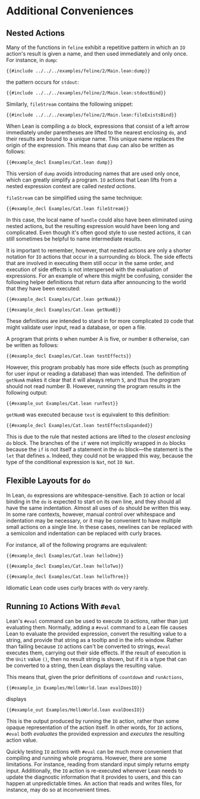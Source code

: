 # Additional Conveniences


## Nested Actions

Many of the functions in `feline` exhibit a repetitive pattern in which an `IO` action's result is given a name, and then used immediately and only once.
For instance, in `dump`:
```Lean
{{#include ../../../examples/feline/2/Main.lean:dump}}
```
the pattern occurs for `stdout`:
```Lean
{{#include ../../../examples/feline/2/Main.lean:stdoutBind}}
```
Similarly, `fileStream` contains the following snippet:
```Lean
{{#include ../../../examples/feline/2/Main.lean:fileExistsBind}}
```

When Lean is compiling a `do` block, expressions that consist of a left arrow immediately under parentheses are lifted to the nearest enclosing `do`, and their results are bound to a unique name.
This unique name replaces the origin of the expression.
This means that `dump` can also be written as follows:
```Lean
{{#example_decl Examples/Cat.lean dump}}
```
This version of `dump` avoids introducing names that are used only once, which can greatly simplify a program.
`IO` actions that Lean lifts from a nested expression context are called _nested actions_.

`fileStream` can be simplified using the same technique:
```Lean
{{#example_decl Examples/Cat.lean fileStream}}
```
In this case, the local name of `handle` could also have been eliminated using nested actions, but the resulting expression would have been long and complicated.
Even though it's often good style to use nested actions, it can still sometimes be helpful to name intermediate results.

It is important to remember, however, that nested actions are only a shorter notation for `IO` actions that occur in a surrounding `do` block.
The side effects that are involved in executing them still occur in the same order, and execution of side effects is not interspersed with the evaluation of expressions.
For an example of where this might be confusing, consider the following helper definitions that return data after announcing to the world that they have been executed:
```Lean
{{#example_decl Examples/Cat.lean getNumA}}

{{#example_decl Examples/Cat.lean getNumB}}
```
These definitions are intended to stand in for more complicated `IO` code that might validate user input, read a database, or open a file.

A program that prints `0` when number A is five, or number `B` otherwise, can be written as follows:
```Lean
{{#example_decl Examples/Cat.lean testEffects}}
```
However, this program probably has more side effects (such as prompting for user input or reading a database) than was intended.
The definition of `getNumA` makes it clear that it will always return `5`, and thus the program should not read number B.
However, running the program results in the following output:
```Lean info
{{#example_out Examples/Cat.lean runTest}}
```
`getNumB` was executed because `test` is equivalent to this definition:
```Lean
{{#example_decl Examples/Cat.lean testEffectsExpanded}}
```
This is due to the rule that nested actions are lifted to the _closest enclosing_ `do` block.
The branches of the `if` were not implicitly wrapped in `do` blocks because the `if` is not itself a statement in the `do` block—the statement is the `let` that defines `a`.
Indeed, they could not be wrapped this way, because the type of the conditional expression is `Nat`, not `IO Nat`.

## Flexible Layouts for `do`

In Lean, `do` expressions are whitespace-sensitive.
Each `IO` action or local binding in the `do` is expected to start on its own line, and they should all have the same indentation.
Almost all uses of `do` should be written this way.
In some rare contexts, however, manual control over whitespace and indentation may be necessary, or it may be convenient to have multiple small actions on a single line.
In these cases, newlines can be replaced with a semicolon and indentation can be replaced with curly braces.

For instance, all of the following programs are equivalent:
```Lean
{{#example_decl Examples/Cat.lean helloOne}}

{{#example_decl Examples/Cat.lean helloTwo}}

{{#example_decl Examples/Cat.lean helloThree}}
```

Idiomatic Lean code uses curly braces with `do` very rarely.

## Running `IO` Actions With `#eval`

Lean's `#eval` command can be used to execute `IO` actions, rather than just evaluating them.
Normally, adding a `#eval` command to a Lean file causes Lean to evaluate the provided expression, convert the resulting value to a string, and provide that string as a tooltip and in the info window.
Rather than failing because `IO` actions can't be converted to strings, `#eval` executes them, carrying out their side effects.
If the result of execution is the `Unit` value `()`, then no result string is shown, but if it is a type that can be converted to a string, then Lean displays the resulting value.

This means that, given the prior definitions of `countdown` and `runActions`, 
```Lean
{{#example_in Examples/HelloWorld.lean evalDoesIO}}
```
displays
```Lean info
{{#example_out Examples/HelloWorld.lean evalDoesIO}}
```
This is the output produced by running the `IO` action, rather than some opaque representation of the action itself.
In other words, for `IO` actions, `#eval` both _evaluates_ the provided expression and _executes_ the resulting action value.

Quickly testing `IO` actions with `#eval` can be much more convenient that compiling and running whole programs.
However, there are some limitations.
For instance, reading from standard input simply returns empty input.
Additionally, the `IO` action is re-executed whenever Lean needs to update the diagnostic information that it provides to users, and this can happen at unpredictable times.
An action that reads and writes files, for instance, may do so at inconvenient times.
